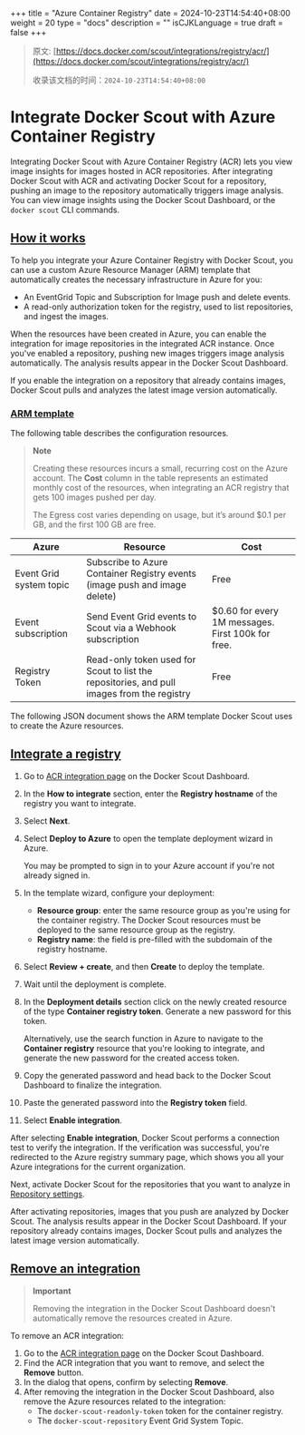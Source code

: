 +++
title = "Azure Container Registry"
date = 2024-10-23T14:54:40+08:00
weight = 20
type = "docs"
description = ""
isCJKLanguage = true
draft = false
+++

> 原文: [https://docs.docker.com/scout/integrations/registry/acr/](https://docs.docker.com/scout/integrations/registry/acr/)
>
> 收录该文档的时间：`2024-10-23T14:54:40+08:00`

# Integrate Docker Scout with Azure Container Registry

Integrating Docker Scout with Azure Container Registry (ACR) lets you view image insights for images hosted in ACR repositories. After integrating Docker Scout with ACR and activating Docker Scout for a repository, pushing an image to the repository automatically triggers image analysis. You can view image insights using the Docker Scout Dashboard, or the `docker scout` CLI commands.

## [How it works](https://docs.docker.com/scout/integrations/registry/acr/#how-it-works)

To help you integrate your Azure Container Registry with Docker Scout, you can use a custom Azure Resource Manager (ARM) template that automatically creates the necessary infrastructure in Azure for you:

- An EventGrid Topic and Subscription for Image push and delete events.
- A read-only authorization token for the registry, used to list repositories, and ingest the images.

When the resources have been created in Azure, you can enable the integration for image repositories in the integrated ACR instance. Once you've enabled a repository, pushing new images triggers image analysis automatically. The analysis results appear in the Docker Scout Dashboard.

If you enable the integration on a repository that already contains images, Docker Scout pulls and analyzes the latest image version automatically.

### [ARM template](https://docs.docker.com/scout/integrations/registry/acr/#arm-template)

The following table describes the configuration resources.

> **Note**
>
> 
>
> Creating these resources incurs a small, recurring cost on the Azure account. The **Cost** column in the table represents an estimated monthly cost of the resources, when integrating an ACR registry that gets 100 images pushed per day.
>
> The Egress cost varies depending on usage, but it’s around $0.1 per GB, and the first 100 GB are free.

| Azure                   | Resource                                                     | Cost                                              |
| ----------------------- | ------------------------------------------------------------ | ------------------------------------------------- |
| Event Grid system topic | Subscribe to Azure Container Registry events (image push and image delete) | Free                                              |
| Event subscription      | Send Event Grid events to Scout via a Webhook subscription   | $0.60 for every 1M messages. First 100k for free. |
| Registry Token          | Read-only token used for Scout to list the repositories, and pull images from the registry | Free                                              |

The following JSON document shows the ARM template Docker Scout uses to create the Azure resources.

## [Integrate a registry](https://docs.docker.com/scout/integrations/registry/acr/#integrate-a-registry)

1. Go to [ACR integration page](https://scout.docker.com/settings/integrations/azure/) on the Docker Scout Dashboard.

2. In the **How to integrate** section, enter the **Registry hostname** of the registry you want to integrate.

3. Select **Next**.

4. Select **Deploy to Azure** to open the template deployment wizard in Azure.

   You may be prompted to sign in to your Azure account if you're not already signed in.

5. In the template wizard, configure your deployment:

   - **Resource group**: enter the same resource group as you're using for the container registry. The Docker Scout resources must be deployed to the same resource group as the registry.
   - **Registry name**: the field is pre-filled with the subdomain of the registry hostname.

6. Select **Review + create**, and then **Create** to deploy the template.

7. Wait until the deployment is complete.

8. In the **Deployment details** section click on the newly created resource of the type **Container registry token**. Generate a new password for this token.

   Alternatively, use the search function in Azure to navigate to the **Container registry** resource that you're looking to integrate, and generate the new password for the created access token.

9. Copy the generated password and head back to the Docker Scout Dashboard to finalize the integration.

10. Paste the generated password into the **Registry token** field.

11. Select **Enable integration**.

After selecting **Enable integration**, Docker Scout performs a connection test to verify the integration. If the verification was successful, you're redirected to the Azure registry summary page, which shows you all your Azure integrations for the current organization.

Next, activate Docker Scout for the repositories that you want to analyze in [Repository settings](https://scout.docker.com/settings/repos/).

After activating repositories, images that you push are analyzed by Docker Scout. The analysis results appear in the Docker Scout Dashboard. If your repository already contains images, Docker Scout pulls and analyzes the latest image version automatically.

## [Remove an integration](https://docs.docker.com/scout/integrations/registry/acr/#remove-an-integration)

> **Important**
>
> 
>
> Removing the integration in the Docker Scout Dashboard doesn't automatically remove the resources created in Azure.

To remove an ACR integration:

1. Go to the [ACR integration page](https://scout.docker.com/settings/integrations/azure/) on the Docker Scout Dashboard.
2. Find the ACR integration that you want to remove, and select the **Remove** button.
3. In the dialog that opens, confirm by selecting **Remove**.
4. After removing the integration in the Docker Scout Dashboard, also remove the Azure resources related to the integration:
   - The `docker-scout-readonly-token` token for the container registry.
   - The `docker-scout-repository` Event Grid System Topic.
